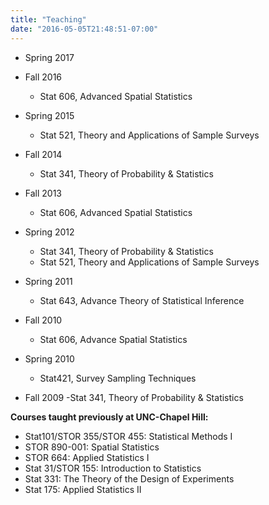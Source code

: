 ```yaml
---
title: "Teaching"
date: "2016-05-05T21:48:51-07:00"
---
```

- Spring 2017

- Fall 2016
  - Stat 606, Advanced Spatial Statistics
- Spring 2015
  - Stat 521, Theory and Applications of Sample Surveys
- Fall 2014
  - Stat 341, Theory of Probability & Statistics
- Fall 2013
  - Stat 606, Advanced Spatial Statistics
- Spring 2012
  - Stat 341, Theory of Probability & Statistics
  - Stat 521, Theory and Applications of Sample Surveys
- Spring 2011
  - Stat 643, Advance Theory of Statistical Inference
- Fall 2010
  - Stat 606, Advance Spatial Statistics
- Spring 2010
  - Stat421, Survey Sampling Techniques
- Fall 2009
  -Stat 341, Theory of Probability & Statistics
 
**Courses taught previously at UNC-Chapel Hill:**
 
- Stat101/STOR 355/STOR 455: Statistical Methods I
- STOR 890-001: Spatial Statistics 
- STOR 664: Applied Statistics I 
- Stat 31/STOR 155: Introduction to Statistics 
- Stat 331: The Theory of the Design of Experiments 
- Stat 175: Applied Statistics II  
